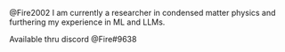 @Fire2002
I am currently a researcher in condensed matter physics
and furthering my experience in ML and LLMs.

Available thru discord @Fire#9638

<!---
Fire2002/Fire2002 is a ✨ special ✨ repository because its `README.md` (this file) appears on your GitHub profile.
You can click the Preview link to take a look at your changes.
--->
